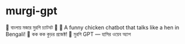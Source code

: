 # murgi-gpt
🔸 বাংলায় মজার মুরগি চ্যাটবট 🐔 🔸 A funny chicken chatbot that talks like a hen in Bengali! 🔸 কক কক কুড়র প্রজেক্ট! 🔸 মুরগি GPT — হাসির ওয়েব অ্যাপ
